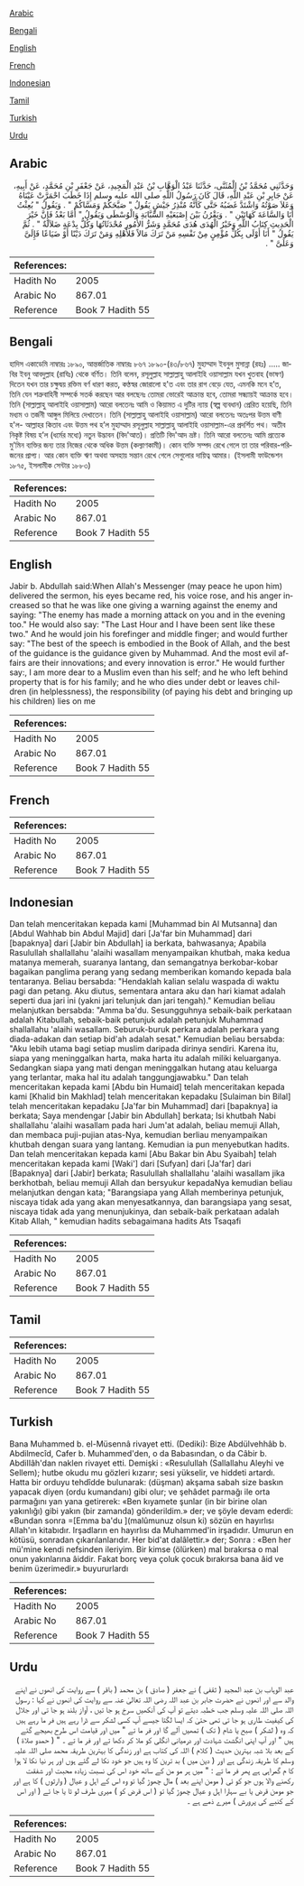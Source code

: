 [Arabic](#arabic)

[Bengali](#bengali)

[English](#english)

[French](#french)

[Indonesian](#indonesian)

[Tamil](#tamil)

[Turkish](#turkish)

[Urdu](#urdu)

## Arabic


<div dir="rtl" lang="ar" style={{fontSize:'larger',backgroundColor:'#f8f9fa',padding:20}}>
وَحَدَّثَنِي مُحَمَّدُ بْنُ الْمُثَنَّى، حَدَّثَنَا عَبْدُ الْوَهَّابِ بْنُ عَبْدِ الْمَجِيدِ، عَنْ جَعْفَرِ بْنِ مُحَمَّدٍ، عَنْ أَبِيهِ، عَنْ جَابِرِ بْنِ عَبْدِ اللَّهِ، قَالَ كَانَ رَسُولُ اللَّهِ صلى الله عليه وسلم إِذَا خَطَبَ احْمَرَّتْ عَيْنَاهُ وَعَلاَ صَوْتُهُ وَاشْتَدَّ غَضَبُهُ حَتَّى كَأَنَّهُ مُنْذِرُ جَيْشٍ يَقُولُ ‏"‏ صَبَّحَكُمْ وَمَسَّاكُمْ ‏"‏ ‏.‏ وَيَقُولُ ‏"‏ بُعِثْتُ أَنَا وَالسَّاعَةَ كَهَاتَيْنِ ‏"‏ ‏.‏ وَيَقْرُنُ بَيْنَ إِصْبَعَيْهِ السَّبَّابَةِ وَالْوُسْطَى وَيَقُولُ ‏"‏ أَمَّا بَعْدُ فَإِنَّ خَيْرَ الْحَدِيثِ كِتَابُ اللَّهِ وَخَيْرُ الْهُدَى هُدَى مُحَمَّدٍ وَشَرُّ الأُمُورِ مُحْدَثَاتُهَا وَكُلُّ بِدْعَةٍ ضَلاَلَةٌ ‏"‏ ‏.‏ ثُمَّ يَقُولُ ‏"‏ أَنَا أَوْلَى بِكُلِّ مُؤْمِنٍ مِنْ نَفْسِهِ مَنْ تَرَكَ مَالاً فَلأَهْلِهِ وَمَنْ تَرَكَ دَيْنًا أَوْ ضَيَاعًا فَإِلَىَّ وَعَلَىَّ ‏"‏ ‏.‏
</div>
<div style={{backgroundColor:'#f8f9fa',padding:20, marginBottom: 10}}><table> <thead> <tr> <th>References:</th> <th></th> </tr> </thead> <tbody><tr><td>Hadith No</td><td>2005</td></tr><tr><td>Arabic No</td><td>867.01</td></tr><tr><td>Reference</td><td>Book 7 Hadith 55</td></tr></tbody></table></div>

## Bengali


<div dir="ltr" lang="bn" style={{fontSize:'larger',backgroundColor:'#f8f9fa',padding:20}}>
হাদিস একাডেমি নাম্বারঃ ১৮৯০, আন্তর্জাতিক নাম্বারঃ ৮৬৭ ১৮৯০-(৪৩/৮৬৭) মুহাম্মাদ ইবনুল মুসান্না (রহঃ) ..... জাবির ইবনু আবদুল্লাহ (রাযিঃ) থেকে বর্ণিত। তিনি বলেন, রসূলুল্লাহ সাল্লাল্লাহু আলাইহি ওয়াসাল্লাম যখন খুতবাহ (ভাষণ) দিতেন যখন তার চক্ষুদ্বয় রক্তিম বর্ণ ধারণ করত, কণ্ঠস্বর জোরালো হ'ত এবং তার রাগ বেড়ে যেত, এমনকি মনে হ’ত, তিনি যেন শত্রুবাহিনী সম্পর্কে সতর্ক করছেন আর বলছেনঃ তোমরা ভোরেই আক্রান্ত হবে, তোমরা সন্ধ্যায়ই আক্রান্ত হবে। তিনি (সাল্লাল্লাহু আলাইহি ওয়াসাল্লাম) আরো বলতেনঃ আমি ও কিয়ামত এ দুটির ন্যায় (স্বল্প ব্যবধান) প্রেরিত হয়েছি, তিনি মধ্যম ও তর্জনী আঙ্গুল মিলিয়ে দেখাতেন। তিনি (সাল্লাল্লাহু আলাইহি ওয়াসাল্লাম) আরো বলতেনঃ অতঃপর উত্তম বাণী হ'ল- আল্লাহর কিতাব এবং উত্তম পথ হ’ল মুহাম্মাদ রসূলুল্লাহ সাল্লাল্লাহু আলাইহি ওয়াসাল্লাম-এর প্রদর্শিত পথ। অতীব নিকৃষ্ট বিষয় হ’ল (ধর্মের মধ্যে) নতুন উদ্ভাবন (বিদ'আত)। প্রতিটি বিদ'আদ ভ্রষ্ট। তিনি আরো বলতেনঃ আমি প্রত্যেক মু'মিন ব্যক্তির জন্য তার নিজের থেকে অধিক উত্তম (কল্যাণকামী)। কোন ব্যক্তি সম্পদ রেখে গেলে তা তার পরিবার-পরিজনের প্রাপ্য। আর কোন ব্যক্তি ঋণ অথবা অসহায় সন্তান রেখে গেলে সেগুলোর দায়িত্ব আমার। (ইসলামী ফাউন্ডেশন ১৮৭৫, ইসলামীক সেন্টার ১৮৮৩)
</div>
<div style={{backgroundColor:'#f8f9fa',padding:20, marginBottom: 10}}><table> <thead> <tr> <th>References:</th> <th></th> </tr> </thead> <tbody><tr><td>Hadith No</td><td>2005</td></tr><tr><td>Arabic No</td><td>867.01</td></tr><tr><td>Reference</td><td>Book 7 Hadith 55</td></tr></tbody></table></div>

## English


<div dir="ltr" lang="en" style={{fontSize:'larger',backgroundColor:'#f8f9fa',padding:20}}>
Jabir b. Abdullah said:When Allah's Messenger (may peace he upon him) delivered the sermon, his eyes became red, his voice rose, and his anger increased so that he was like one giving a warning against the enemy and saying: "The enemy has made a morning attack on you and in the evening too." He would also say: "The Last Hour and I have been sent like these two." And he would join his forefinger and middle finger; and would further say: "The best of the speech is embodied in the Book of Allah, and the best of the guidance is the guidance given by Muhammad. And the most evil affairs are their innovations; and every innovation is error." He would further say:, I am more dear to a Muslim even than his self; and he who left behind property that is for his family; and he who dies under debt or leaves children (in helplessness), the responsibility (of paying his debt and bringing up his children) lies on me
</div>
<div style={{backgroundColor:'#f8f9fa',padding:20, marginBottom: 10}}><table> <thead> <tr> <th>References:</th> <th></th> </tr> </thead> <tbody><tr><td>Hadith No</td><td>2005</td></tr><tr><td>Arabic No</td><td>867.01</td></tr><tr><td>Reference</td><td>Book 7 Hadith 55</td></tr></tbody></table></div>

## French


<div dir="ltr" lang="fr" style={{fontSize:'larger',backgroundColor:'#f8f9fa',padding:20}}>

</div>
<div style={{backgroundColor:'#f8f9fa',padding:20, marginBottom: 10}}><table> <thead> <tr> <th>References:</th> <th></th> </tr> </thead> <tbody><tr><td>Hadith No</td><td>2005</td></tr><tr><td>Arabic No</td><td>867.01</td></tr><tr><td>Reference</td><td>Book 7 Hadith 55</td></tr></tbody></table></div>

## Indonesian


<div dir="ltr" lang="id" style={{fontSize:'larger',backgroundColor:'#f8f9fa',padding:20}}>
Dan telah menceritakan kepada kami [Muhammad bin Al Mutsanna] dan [Abdul Wahhab bin Abdul Majid] dari [Ja'far bin Muhammad] dari [bapaknya] dari [Jabir bin Abdullah] ia berkata, bahwasanya; Apabila Rasulullah shallallahu 'alaihi wasallam menyampaikan khutbah, maka kedua matanya memerah, suaranya lantang, dan semangatnya berkobar-kobar bagaikan panglima perang yang sedang memberikan komando kepada bala tentaranya. Beliau bersabda: "Hendaklah kalian selalu waspada di waktu pagi dan petang. Aku diutus, sementara antara aku dan hari kiamat adalah seperti dua jari ini (yakni jari telunjuk dan jari tengah)." Kemudian beliau melanjutkan bersabda: "Amma ba'du. Sesungguhnya sebaik-baik perkataan adalah Kitabullah, sebaik-baik petunjuk adalah petunjuk Muhammad shallallahu 'alaihi wasallam. Seburuk-buruk perkara adalah perkara yang diada-adakan dan setiap bid'ah adalah sesat." Kemudian beliau bersabda: "Aku lebih utama bagi setiap muslim daripada dirinya sendiri. Karena itu, siapa yang meninggalkan harta, maka harta itu adalah miliki keluarganya. Sedangkan siapa yang mati dengan meninggalkan hutang atau keluarga yang terlantar, maka hal itu adalah tanggungjawabku." Dan telah menceritakan kepada kami [Abdu bin Humaid] telah menceritakan kepada kami [Khalid bin Makhlad] telah menceritakan kepadaku [Sulaiman bin Bilal] telah menceritakan kepadaku [Ja'far bin Muhammad] dari [bapaknya] ia berkata; Saya mendengar [Jabir bin Abdullah] berkata; Isi khutbah Nabi shallallahu 'alaihi wasallam pada hari Jum'at adalah, beliau memuji Allah, dan membaca puji-pujian atas-Nya, kemudian berliau menyampaikan khutbah dengan suara yang lantang. Kemudian ia pun menyebutkan hadits. Dan telah menceritakan kepada kami [Abu Bakar bin Abu Syaibah] telah menceritakan kepada kami [Waki'] dari [Sufyan] dari [Ja'far] dari [Bapaknya] dari [Jabir] berkata; Rasulullah shallallahu 'alaihi wasallam jika berkhotbah, beliau memuji Allah dan bersyukur kepadaNya kemudian beliau melanjutkan dengan kata; "Barangsiapa yang Allah memberinya petunjuk, niscaya tidak ada yang akan menyesatkannya, dan barangsiapa yang sesat, niscaya tidak ada yang menunjukinya, dan sebaik-baik perkataan adalah Kitab Allah, " kemudian hadits sebagaimana hadits Ats Tsaqafi
</div>
<div style={{backgroundColor:'#f8f9fa',padding:20, marginBottom: 10}}><table> <thead> <tr> <th>References:</th> <th></th> </tr> </thead> <tbody><tr><td>Hadith No</td><td>2005</td></tr><tr><td>Arabic No</td><td>867.01</td></tr><tr><td>Reference</td><td>Book 7 Hadith 55</td></tr></tbody></table></div>

## Tamil


<div dir="ltr" lang="ta" style={{fontSize:'larger',backgroundColor:'#f8f9fa',padding:20}}>

</div>
<div style={{backgroundColor:'#f8f9fa',padding:20, marginBottom: 10}}><table> <thead> <tr> <th>References:</th> <th></th> </tr> </thead> <tbody><tr><td>Hadith No</td><td>2005</td></tr><tr><td>Arabic No</td><td>867.01</td></tr><tr><td>Reference</td><td>Book 7 Hadith 55</td></tr></tbody></table></div>

## Turkish


<div dir="ltr" lang="tr" style={{fontSize:'larger',backgroundColor:'#f8f9fa',padding:20}}>
Bana Muhammed b. el-Müsennâ rivayet etti. (Dediki): Bize Abdülvehhâb b. Abdilmecîd, Cafer b. Muhammed'den, o da Babasından, o da Câbir b. AbdiIIâh'dan naklen rivayet etti. Demişki : «Resulullah (Sallallahu Aleyhi ve Sellem); hutbe okudu mu gözleri kızarır; sesi yükselir, ve hiddeti artardı. Hatta bir orduyu tehdîdde bulunarak: (düşman) akşama sabah size baskın yapacak diyen (ordu kumandanı) gibi olur; ve şehâdet parmağı ile orta parmağını yan yana getirerek: «Ben kıyamete şunlar (in bir birine olan yakınlığı) gibi yakın (bir zamanda) gönderildim.» der; ve şöyle devam ederdi: «Bundan sonra =[Emma ba'du ](malûmunuz olsun ki) sözün en hayırlısı Allah'ın kitabıdır. Irşadların en hayırlısı da Muhammed'in irşadıdır. Umurun en kötüsü, sonradan çıkarılanlarıdır. Her bid'at dalâlettir.» der; Sonra : «Ben her mü'mine kendi nefsinden ileriyim. Bir kimse (ölürken) mal bırakırsa o mal onun yakınlarına âiddir. Fakat borç veya çoluk çocuk bırakırsa bana âid ve benim üzerimedir.» buyururlardı
</div>
<div style={{backgroundColor:'#f8f9fa',padding:20, marginBottom: 10}}><table> <thead> <tr> <th>References:</th> <th></th> </tr> </thead> <tbody><tr><td>Hadith No</td><td>2005</td></tr><tr><td>Arabic No</td><td>867.01</td></tr><tr><td>Reference</td><td>Book 7 Hadith 55</td></tr></tbody></table></div>

## Urdu


<div dir="rtl" lang="ur" style={{fontSize:'larger',backgroundColor:'#f8f9fa',padding:20}}>
عبد الوہاب بن عبد المجید ( ثقفی ) نے جعفر ( صادق ) بن محمد ( باقر ) سے روایت کی انھوں نے اپنے والد سے اور انھوں نے حضرت جابر بن عبد اللہ رضی اللہ تعالیٰ عنہ سے روایت کی انھوں نے کہا : رسول اللہ صلی اللہ علیہ وسلم جب خطبہ دیتے تو آپ کی آنکھیں سرخ ہو جا تیں ، آواز بلند ہو جا تی اور جلال کی کیفیت طاری ہو جا تی تھی حتیٰ کہ ایسا لگتا جیسے آپ کسی لشکر سے ڈرا رہے ہیں فر ما رہے ہیں کہ وہ ( لشکر ) صبح یا شام ( تک ) تمھیں آلے گا اور فر ما تے " میں اور قیامت اس طرح بھیجے گئے ہیں " اور آپ اپنی انگشت شہادت اور درمیانی انگلی کو ملا کر دکھا تے اور فر ما تے ۔ " ( حمدو صلاۃ ) کے بعد بلا شبہ بہترین حدیث ( کلام ) اللہ کی کتاب ہے اور زندگی کا بہترین طریقہ محمد صلی اللہ علیہ وسلم کا طریقہ زندگی ہے اور ( دین میں ) بد ترین کا وہ ہیں جو خود نکا لے گئے ہوں اور ہر نیا نکا لا ہوا کا م گمراہی ہے پھر فر ما تے : " میں ہر مو من کے ساتھ خود اس کی نسبت زیادہ محبت اور شفقت رکھنے والا ہوں جو کو ئی ( مومن اپنے بعد ) مال چھوڑ گیا تو وہ اس کے اہل و عیال ( وارثوں ) کا ہے اور جو مومن قرض یا بے سہارا اہل و عیال چھوڑ گیا تو ( اس قرض کو ) میری طرف لو ٹا یا جا ئے ( اور اس کے کنبے کی پرورش ) میرے ذمے ہے ۔
</div>
<div style={{backgroundColor:'#f8f9fa',padding:20, marginBottom: 10}}><table> <thead> <tr> <th>References:</th> <th></th> </tr> </thead> <tbody><tr><td>Hadith No</td><td>2005</td></tr><tr><td>Arabic No</td><td>867.01</td></tr><tr><td>Reference</td><td>Book 7 Hadith 55</td></tr></tbody></table></div>